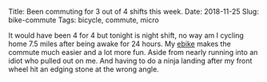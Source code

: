 Title: Been commuting for 3 out of 4 shifts this week.
Date: 2018-11-25
Slug: bike-commute
Tags: bicycle, commute, micro

It would have been 4 for 4 but tonight is night shift, no way am I cycling home 7.5 miles after being awake for 24 hours. My [ebike](/bike) makes the commute much easier and a lot more fun. Aside from nearly running into an idiot who pulled out on me. And having to do a ninja landing after my front wheel hit an edging stone at the wrong angle.
